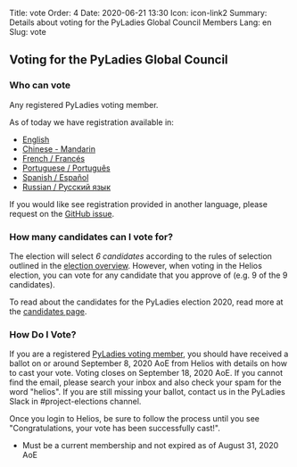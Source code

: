 Title: vote
Order: 4
Date: 2020-06-21 13:30
Icon: icon-link2
Summary: Details about voting for the PyLadies Global Council Members
Lang: en
Slug: vote

## Voting for the PyLadies Global Council

### Who can vote

Any registered PyLadies voting member.

As of today we have registration available in:

- [English](https://forms.gle/f3M4JUzA7JH48Swo8)
- [Chinese - Mandarin](https://docs.google.com/forms/d/e/1F[IpQLSfUMzknSnq55KRpDYuJh2dWUt5r3hjvete-2jHgqSgSWWTo-w/viewform?usp=sf_link)
- [French / Francés](https://docs.google.com/forms/d/e/1F[IpQLSciDGjrh0m66Oa-o-qZH5jYdXFKcpEOjeSoC4IaebY22ofOXA/viewform?usp=sf_link)
- [Portuguese / Português](https://forms.gle/9AdTdBr67ikiAFXSA)
- [Spanish / Español](https://forms.gle/CaDhPsjLgEmrqV7RA)
- [Russian / Русский язык](https://docs.google.com/forms/d/e/1FAIpQLScs5W-ujSTs4tkd_85LJ0Nr5UTgpsyJv0kBUaadk7fKbVSUrA/viewform?usp=sf_link)

If you would like see registration provided in another language, please request
on the [GitHub issue](https://github.com/pyladies/global-organizing/issues/54).

### How many candidates can I vote for?

The election will select *6 candidates* according to the rules of selection outlined in the [election overview](/pages/election.html). However, when voting in the Helios election, you can vote for any candidate that you approve of (e.g. 9 of the 9 candidates). 

To read about the candidates for the PyLadies election 2020, read more at the [candidates page](/pages/candidates.html).

### How Do I Vote?

If you are a registered [PyLadies voting member](https://members.pyladies.com), you should have received a ballot on or around September 8, 2020 AoE from Helios with details on how to cast your vote. Voting closes on September 18, 2020 AoE. If you cannot find the email, please search your inbox and also check your spam for the word "helios". If you are still missing your ballot, contact us in the PyLadies Slack in #project-elections channel.

Once you login to Helios, be sure to follow the process until you see "Congratulations, your vote has been successfully cast!".

* Must be a current membership and not expired as of August 31, 2020 AoE 
